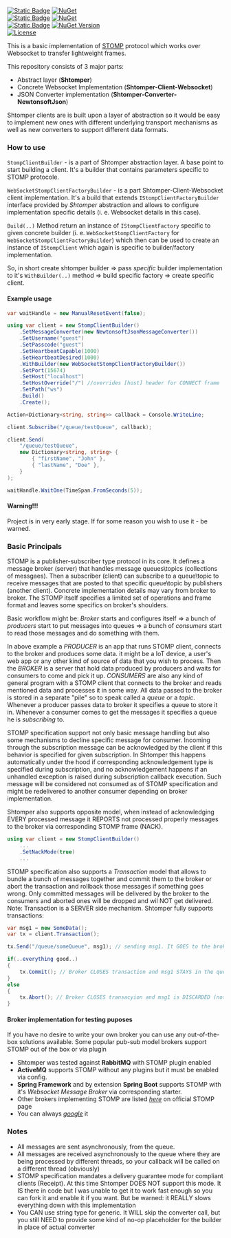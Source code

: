 [![Static Badge](https://img.shields.io/badge/Shtomper-bf477b?uGet&link=https%3A%2F%2Fwww.nuget.org%2Fpackages%2FShtomper)](https://www.nuget.org/packages/Shtomper)
[![NuGet](https://img.shields.io/nuget/v/Shtomper.svg)](https://www.nuget.org/packages/Shtomper)
<br>
[![Static Badge](https://img.shields.io/badge/Websocket%20Client-bf477b?link=https%3A%2F%2Fwww.nuget.org%2Fpackages%2FShtomper.Client.Websocket)](https://www.nuget.org/packages/Shtomper.Client.Websocket)
[![NuGet](https://img.shields.io/nuget/v/Shtomper.Client.Websocket.svg)](https://www.nuget.org/packages/Shtomper.Client.Websocket)
<br>
[![Static Badge](https://img.shields.io/badge/JSON%20Converter-bf477b?link=https%3A%2F%2Fwww.nuget.org%2Fpackages%2FShtomper.Converter.NewtonsoftJson)](https://www.nuget.org/packages/Shtomper.Converter.NewtonsoftJson)
[![NuGet Version](https://img.shields.io/nuget/v/Shtomper.Converter.NewtonsoftJson)](https://www.nuget.org/packages/Shtomper.Converter.NewtonsoftJson)
<br>
[![License](https://img.shields.io/:license-BSD-orange.svg)](https://raw.githubusercontent.com/Cvazer/Shtomper/main/LICENSE)

This is a basic implementation of [STOMP](https://stomp.github.io/index.html) protocol which works over Websocket to transfer lightweight frames.

This repository consists of 3 major parts:
* Abstract layer (**Shtomper**)
* Concrete Websocket Implementation (**Shtomper-Client-Websocket**)
* JSON Converter implementation (**Shtomper-Converter-NewtonsoftJson**)

Shtomper clients are is built upon a layer of abstraction so it would be easy to implement new ones with different underlying transport mechanisms as well as new converters to support different data formats.

### How to use

```StompClientBuilder``` - is a part of Shtomper abstraction layer. A base point to start building a client. It's a builder that contains parameters specific to STOMP protocole.

```WebSocketStompClientFactoryBuilder``` - is a part Shtomper-Client-Websocket client implementation. It's a build that extends ```IStompClientFactoryBuilder``` interface provided by *Shtomper* abstraction and allows to configure implementation specific details (i. e. Websocket details in this case).

``Build(..)`` Method return an instance of ```IStompClientFactory``` specific to given concrete builder (i. e. ```WebSocketStompClientFactory``` for ```WebSocketStompClientFactoryBuilder```) which then can be used to create an instance of ```IStompClient``` which again is specific to builder/factory implementation.

So, in short create shtomper builder => pass *specific* builder implementation to it's ```WithBuilder(..)``` method => build specific factory => create specific client.

#### Example usage

```c#
var waitHandle = new ManualResetEvent(false);

using var client = new StompClientBuilder()
    .SetMessageConverter(new NewtonsoftJsonMessageConverter())
    .SetUsername("guest")
    .SetPasscode("guest")
    .SetHeartbeatCapable(1000)
    .SetHeartbeatDesired(1000)
    .WithBuilder(new WebSocketStompClientFactoryBuilder())
    .SetPort(15674)
    .SetHost("localhost")
    .SetHostOverride("/") //overrides [host] header for CONNECT frame
    .SetPath("ws")
    .Build()
    .Create();

Action<Dictionary<string, string>> callback = Console.WriteLine;

client.Subscribe("/queue/testQueue", callback);

client.Send(
    "/queue/testQueue",
    new Dictionary<string, string> {
        { "firstName", "John" },
        { "lastName", "Doe" }, 
    }
);

waitHandle.WaitOne(TimeSpan.FromSeconds(5));
```

#### **Warning!!!**
Project is in very early stage. If for some reason you wish to use it - be warned.

### Basic Principals

STOMP is a publisher-subscriber type protocol in its core. It defines a message broker (server) that handles message queues\topics (collections of messgaes). Then a subscriber (client) can subscribe to a queue\topic to receive messages that are posted to that specific queue\topic by publishers (another client). Concrete implementation details may vary from broker to broker. The STOMP itself specifies a limited set of operations and frame format and leaves some specifics on broker's shoulders.

Basic workflow might be: *Broker* starts and configures itself => a bunch of *producers* start to put messages into queues => a bunch of *consumers* start to read those messages and do something with them.

In above example a *PRODUCER* is an app that runs STOMP client, connects to the broker and produces some data. it might be a IoT device, a user's web app or any other kind of source of data that you wish to process. Then the *BROKER* is a server that hold data produced by producers and waits for consumers to come and pick it up. *CONSUMERS* are also any kind of general program with a STOMP client that connects to the broker and reads mentioned data and processes it in some way. All data passed to the broker is stored in a separate "pile" so to speak called a *queue* or a *topic*. Whenever a producer passes data to broker it specifies a queue to store it in. Whenever a consumer comes to get the messages it specifies a queue he is *subscribing* to.

STOMP specification support not only basic message handling but also some mechanisms to decline specific message for consumer. Incoming through the subscription message can be acknowledged by the client if this behavior is specified for given subscription. In Shtomper this happens automatically under the hood if corresponding acknowledgement type is specified during subscription, and no acknowledgement happens if an unhandled exception is raised during subscription callback execution. Such message will be considered not consumed as of STOMP specification and might be redelivered to another consumer depending on broker implementation.

Shtomper also supports opposite model, when instead of acknowledging EVERY processed message it REPORTS not processed properly messages to the broker via corresponding STOMP frame (NACK).
<br> 
```c#
using var client = new StompClientBuilder()
    ...
    .SetNackMode(true)
    ...
```

STOMP specification also supports a *Transaction* model that allows to bundle a bunch of messages together and commit them to the broker or abort the transaction and rollback those messages if something goes wrong. Only committed messages will be delivered by the broker to the consumers and aborted ones will be dropped and wil NOT get delivered. Note: Transaction is a SERVER side mechanism. Shtomper fully supports transactions:
```c#
var msg1 = new SomeData();
var tx = client.Transaction();

tx.Send("/queue/someQueue", msg1); // sending msg1. It GOES to the broker NOW

if(..everything good..) 
{
    tx.Commit(); // Broker CLOSES transaction and msg1 STAYS in the queue and gets delivered to consumers
}
else
{
    tx.Abort(); // Broker CLOSES transacyion and msg1 is DISCARDED (not delivered to consumers)
}
```

#### Broker implementation for testing puposes

If you have no desire to write your own broker you can use any out-of-the-box solutions available. Some popular pub-sub model brokers support STOMP out of the box or via plugin

* Shtomper was tested against **RabbitMQ** with STOMP plugin enabled
* **ActiveMQ** supports STOMP without any plugins but it must be enabled via config.
* **Spring Framework**  and by extension **Spring Boot** supports STOMP with it's *Websocket Message Broker* via corresponding starter.
* Other brokers implementing STOMP are listed [*here*](https://stomp.github.io/implementations.html#STOMP_Servers) on official STOMP page
* You can always [*google*](https://www.google.com/search?q=stomp+server) it

### Notes

* All messages are sent asynchronously, from the queue.
* All messages are received asynchronously to the queue where they are being processed by different threads, so your callback will be called on a different thread (obviously)
* STOMP specification mandates a delivery guarantee mode for compliant clients (Receipt). At this time Shtomper DOES NOT support this mode. It IS there in code but I was unable to get it to work fast enough so you can fork it and enable it if you want. But be warned: it REALLY slows everything down with this implementation
* You CAN use string type for generic. It WILL skip the converter call, but you still NEED to provide some kind of no-op placeholder for the builder in place of actual converter
